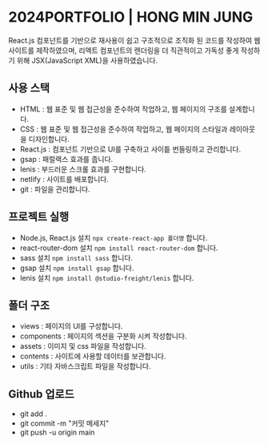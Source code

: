 # 2024PORTFOLIO | HONG MIN JUNG

React.js 컴포넌트를 기반으로 재사용이 쉽고 구조적으로 조직화 된 코드를 작성하여 웹사이트를 제작하였으며,
리액트 컴포넌트의 렌더링을 더 직관적이고 가독성 좋게 작성하기 위해 JSX(JavaScript XML)을 사용하였습니다.

## 사용 스택
- HTML : 웹 표준 및 웹 접근성을 준수하여 작업하고, 웹 페이지의 구조를 설계합니다.
- CSS : 웹 표준 및 웹 접근성을 준수하여 작업하고, 웹 페이지의 스타일과 레이아웃을 디자인합니다.
- React.js : 컴포넌트 기반으로 UI를 구축하고 사이틑 번들링하고 관리합니다.
- gsap : 패럴랙스 효과를 줍니다.
- lenis : 부드러운 스크롤 효과를 구현합니다.
- netlify : 사이트를 배포합니다.
- git : 파일을 관리합니다.

## 프로젝트 실행
- Node.js, React.js 설치 `npx create-react-app 폴더명` 합니다.
- react-router-dom 설치 `npm install react-router-dom` 합니다.
- sass 설치 `npm install sass` 합니다.
- gsap 설치 `npm install gsap` 합니다.
- lenis 설치 `npm install @studio-freight/lenis` 합니다.

## 폴더 구조
- views : 페이지의 UI를 구성합니다.
- components : 페이지의 섹션을 구분화 시켜 작성합니다.
- assets : 이미지 및 css 파일을 작성합니다.
- contents : 사이트에 사용할 데이터를 보관합니다.
- utils : 기타 자바스크립트 파일을 작성합니다.

## Github 업로드
- git add .
- git commit -m "커밋 메세지"
- git push -u origin main
